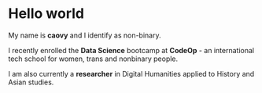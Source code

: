 # Hello world

My name is __caovy__ and I identify as non-binary.

I recently enrolled the __Data Science__ bootcamp at __CodeOp__ - an international tech school for women, trans and nonbinary people.

I am also currently a __researcher__ in Digital Humanities applied to History and Asian studies.

